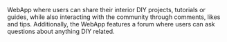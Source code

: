 WebApp where users can share their interior DIY projects, tutorials or guides, while also interacting with the community through comments, likes and tips. Additionally, the WebApp features a forum where users can ask questions about anything DIY related.
